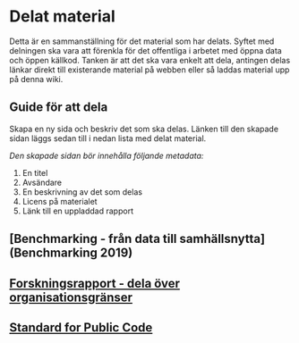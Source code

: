 # Delat material

Detta är en sammanställning för det material som har delats. Syftet med delningen ska vara att förenkla för det offentliga i arbetet med öppna data och öppen källkod. Tanken är att det ska vara enkelt att dela, antingen delas länkar direkt till existerande material på webben eller så laddas material upp på denna wiki.

## Guide för att dela
Skapa en ny sida och beskriv det som ska delas. Länken till den skapade sidan läggs sedan till i nedan lista med delat material.

*Den skapade sidan bör innehålla följande metadata:*
1. En titel
2. Avsändare
3. En beskrivning av det som delas
4. Licens på materialet
5. Länk till en uppladdad rapport

## [Benchmarking - från data till samhällsnytta](Benchmarking 2019)

## [Forskningsrapport - dela över organisationsgränser](uploads/4906d174106904b8902edf792092c0e7/EGOV2020.pdf)

## [Standard for Public Code](Standard-for-Public-Code)
